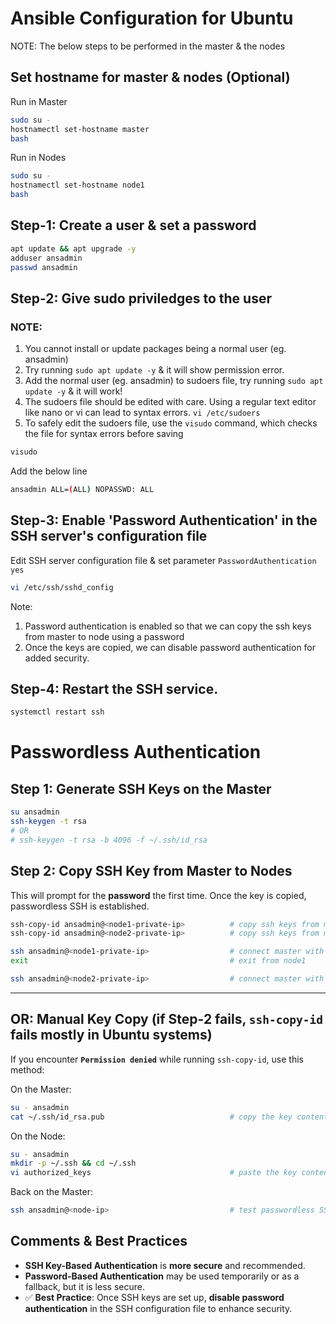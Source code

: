 # Ansible Configuration for Ubuntu
NOTE: The below steps to be performed in the master & the nodes

## Set hostname for master & nodes (Optional)
Run in Master
```sh
sudo su -
hostnamectl set-hostname master
bash
```

Run in Nodes
```sh
sudo su -
hostnamectl set-hostname node1
bash
```

## Step-1: Create a user & set a password
```sh
apt update && apt upgrade -y   
adduser ansadmin               
passwd ansadmin                
```

## Step-2: Give sudo priviledges to the user
### NOTE:
1. You cannot install or update packages being a normal user (eg. ansadmin)
2. Try running `sudo apt update -y` & it will show permission error.
3. Add the normal user (eg. ansadmin) to sudoers file, try running `sudo apt update -y` & it will work!
4. The sudoers file should be edited with care. Using a regular text editor like nano or vi can lead to syntax errors. `vi /etc/sudoers`
5. To safely edit the sudoers file, use the `visudo` command, which checks the file for syntax errors before saving

```sh
visudo
```

Add the below line
```sh
ansadmin ALL=(ALL) NOPASSWD: ALL
```

## Step-3: Enable 'Password Authentication' in the SSH server's configuration file 
Edit SSH server configuration file & set parameter `PasswordAuthentication yes`
```sh
vi /etc/ssh/sshd_config     
```

Note: 
1. Password authentication is enabled so that we can copy the ssh keys from master to node using a password
2. Once the keys are copied, we can disable password authentication for added security.

## Step-4: Restart the SSH service.
```sh
systemctl restart ssh         
```

# Passwordless Authentication
## Step 1: Generate SSH Keys on the Master 
```bash
su ansadmin
ssh-keygen -t rsa
# OR
# ssh-keygen -t rsa -b 4096 -f ~/.ssh/id_rsa
````

## Step 2: Copy SSH Key from Master to Nodes

This will prompt for the **password** the first time. Once the key is copied, passwordless SSH is established.

```bash
ssh-copy-id ansadmin@<node1-private-ip>          # copy ssh keys from master to node1  
ssh-copy-id ansadmin@<node2-private-ip>          # copy ssh keys from master to node2

ssh ansadmin@<node1-private-ip>                  # connect master with node1
exit                                             # exit from node1

ssh ansadmin@<node2-private-ip>                  # connect master with node2
```

---

## OR: Manual Key Copy (if Step-2 fails, `ssh-copy-id` fails mostly in Ubuntu systems)

If you encounter **`Permission denied`** while running `ssh-copy-id`, use this method:

On the Master:
```bash
su - ansadmin
cat ~/.ssh/id_rsa.pub                            # copy the key content
```

On the Node:
```bash
su - ansadmin
mkdir -p ~/.ssh && cd ~/.ssh
vi authorized_keys                               # paste the key content copied from master
```

Back on the Master:
```bash
ssh ansadmin@<node-ip>                           # test passwordless SSH
```

## Comments & Best Practices

* **SSH Key-Based Authentication** is **more secure** and recommended.
* **Password-Based Authentication** may be used temporarily or as a fallback, but it is less secure.
* ✅ **Best Practice**: Once SSH keys are set up, **disable password authentication** in the SSH configuration file to enhance security.
